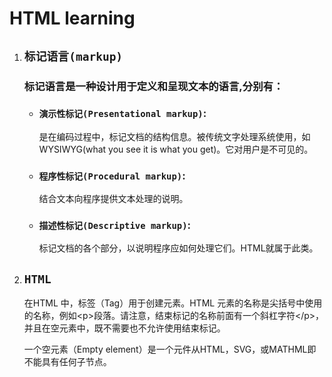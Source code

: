 # HTML learning

1. ## `标记语言(markup)`
   ### 标记语言是一种设计用于定义和呈现文本的语言,分别有：
   * ### `演示性标记(Presentational markup)`:
     是在编码过程中，标记文档的结构信息。被传统文字处理系统使用，如WYSIWYG(what you see it is what you get)。它对用户是不可见的。
   * ### `程序性标记(Procedural markup)`:
     结合文本向程序提供文本处理的说明。
   * ### `描述性标记(Descriptive markup)`:
     标记文档的各个部分，以说明程序应如何处理它们。HTML就属于此类。
2. ## `HTML`
   在HTML 中，标签（Tag）用于创建元素。HTML 元素的名称是尖括号中使用的名称，例如\<p\>段落。请注意，结束标记的名称前面有一个斜杠字符\</p\>，并且在空元素中，既不需要也不允许使用结束标记。

   一个空元素（Empty element）是一个元件从HTML，SVG，或MATHML即不能具有任何子节点。

